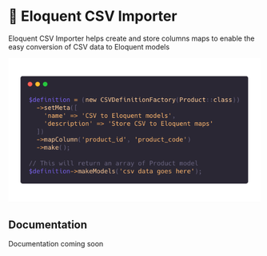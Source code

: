 # 🔀 Eloquent CSV Importer

Eloquent CSV Importer helps create and store columns maps to enable the easy conversion of CSV data to Eloquent models

<p align="center">
    <img src="assets/images/example.png">
</p>

## Documentation

Documentation coming soon
